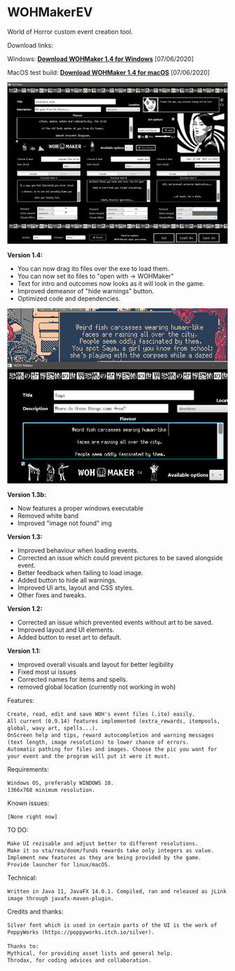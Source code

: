 # WOHMakerEV

World of Horror custom event creation tool.

Download links: 

Windows: <b>[Download WOHMaker 1.4 for Windows](WOHMaker1.4.zip?raw=true)</b> [07/06/2020]

MacOS test build: <b>[Download WOHMaker 1.4 for macOS](WOHMaker1.4%20macOS%20bundled%20JRE.zip?raw=true)</b> [07/06/2020]

![wohmakert](wohmaker.png)

**Version 1.4:**
- You can now drag ito files over the exe to load them.
- You can now set ito files to "open with -> WOHMaker" 
- Text for intro and outcomes now looks as it will look in the game.
- Improved demeanor of "hide warnings" button.
- Optimized code and dependencies.

![wohmakert](wohmakerb.png)

**Version 1.3b:**
- Now features a proper windows executable
- Removed white band
- Improved "image not found" img

**Version 1.3:**
- Improved behaviour when loading events.
- Corrected an issue which could prevent pictures to be saved alongside event.
- Better feedback when failing to load image.
- Added button to hide all warnings.
- Improved UI arts, layout and CSS styles.
- Other fixes and tweaks.

**Version 1.2:**
- Corrected an issue which prevented events without art to be saved.
- Improved layout and UI elements.
- Added button to reset art to default.

**Version 1.1:**
- Improved overall visuals and layout for better legibility
- Fixed most ui issues
- Corrected names for items and spells.
- removed global location (currently not working in woh)



Features:

    Create, read, edit and save WOH's event files (.ito) easily.
    All current (0.9.14) features implemented (extra_rewards, itempools, global, wavy art, spells...).
    OnScreen help and tips, reward autocompletion and warning messages (text length, image resolution) to lower chance of errors.
    Automatic pathing for files and images. Choose the pic you want for your event and the program will put it were it must.

Requirements:

    Windows OS, preferably WINDOWS 10.
    1366x768 minimum resolution.

Known issues:

    [None right now]
    
TO DO:
    
    Make UI rezisable and adjust better to different resolutions.
    Make it so sta/rea/doom/funds rewards take only integers as value.
    Implement new features as they are being provided by the game.
    Provide launcher for linux/macOS.

Technical:
    
    Written in Java 11, JavaFX 14.0.1. Compiled, ran and released as jLink image through javafx-maven-plugin.

Credits and thanks:

    Silver font which is used in certain parts of the UI is the work of PoppyWorks (https://poppyworks.itch.io/silver).

    Thanks to: 
    Mythical, for providing asset lists and general help.
    Throdax, for coding advices and collaboration.
